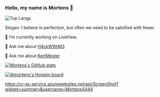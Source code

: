 ### Hello, my name is Mortens 👋

![Top Langs](https://github-readme-stats.vercel.app/api/top-langs/?username=Mortens4444)

Slogan: I believe in perfection, but often we need to be satisfied with fewer.

🔭 I’m currently working on LiveView.

💬 Ask me about [H4ckW1thM3](https://play.google.com/store/apps/details?id=com.mortens.H4ckW1thM3&pli=1)

💬 Ask me about [KertMester](https://play.google.com/store/apps/details?id=com.mortens.kertmester&pli=1)


[![Mortens's GitHub stats](https://github-readme-stats.vercel.app/api?username=Mortens4444&theme=merko&show_icons=true&include_all_commits=true&disable_animations=false&langs_count=8)](https://github.com/anuraghazra/github-readme-stats)

[![@mortens's Holopin board](https://holopin.io/api/user/board?user=mortens)](https://holopin.io/@mortens)

<!--
**Mortens4444/Mortens4444** is a ✨ _special_ ✨ repository because its `README.md` (this file) appears on your GitHub profile.

Here are some ideas to get you started:

- 🔭 I’m currently working on ...
- 🌱 I’m currently learning ...
- 👯 I’m looking to collaborate on ...
- 🤔 I’m looking for help with ...
- 💬 Ask me about ...
- 📫 How to reach me: ...
- 😄 Pronouns: ...
- ⚡ Fun fact: ...
-->

https://cr-ss-service.azurewebsites.net/api/ScreenShot?widget=summary&username=Mortens4444
